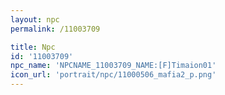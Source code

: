 ```yaml
---
layout: npc
permalink: /11003709

title: Npc
id: '11003709'
npc_name: 'NPCNAME_11003709_NAME:[F]Timaion01'
icon_url: 'portrait/npc/11000506_mafia2_p.png'
---
```

